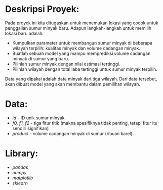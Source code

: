 # Deskripsi Proyek:
Pada proyek ini kita ditugaskan untuk menemukan lokasi yang cocok untuk penggalian sumur minyak baru. Adapun langkah-langkah untuk memilih lokasi baru adalah:
- Kumpulkan parameter untuk membangun sumur minyak di beberapa wilayah terpilih: kualitas minyak dan volume cadangan minyak.
- Buatlah sebuah model yang mampu memprediksi volume cadangan minyak di sumur yang baru.
- Pilihlah sumur minyak dengan nilai estimasi tertinggi.
- Pilihlah wilayah dengan total laba tertinggi untuk sumur minyak terpilih.

Data yang dipakai adalah data minyak dari tiga wilayah. Dari data tersebut, akan dibuat model yang akan membantu dalam pemilihan wilayah.

# Data:
- _id_ - ID unik sumur minyak
- _f0, f1, f2_ - tiga fitur titik (makna spesifiknya tidak penting, tetapi fitur itu sendiri signifikan)
- _product_ - volume cadangan minyak di sumur (ribuan barel).

# Library:
- _pandas_
- _numpy_
- _matplotlib_
- _sklearn_
